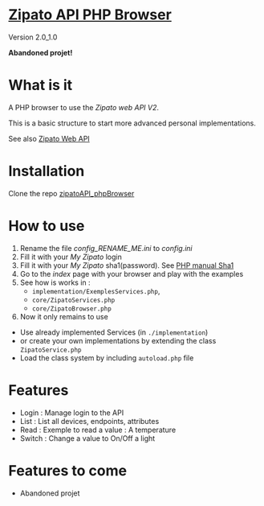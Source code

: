 # [Zipato API PHP Browser](https://github.com/Nikya/zipatoAPI_phpBrowser)

Version 2.0_1.0

**Abandoned projet!**

# What is it
A PHP browser to use the *Zipato web API V2*.

This is a basic structure to start more advanced personal implementations.

See also [Zipato Web API](https://my.zipato.com/zipato-web/api/)

# Installation
Clone the repo [zipatoAPI_phpBrowser](https://github.com/Nikya/zipatoAPI_phpBrowser)

# How to use
1. Rename the file *config_RENAME_ME.ini* to *config.ini*
1. Fill it with your *My Zipato* login
1. Fill it with your *My Zipato* sha1(password). See [PHP manual Sha1](http://php.net/manual/function.sha1.php)
1. Go to the *index* page with your browser and play with the examples
1. See how is works in :
    - `implementation/ExemplesServices.php`,
    - `core/ZipatoServices.php`
    - `core/ZipatoBrowser.php`
1. Now it only remains to use
  * Use already implemented Services (in `./implementation`)
  * or create your own implementations by extending the class `ZipatoService.php`
  * Load the class system by including `autoload.php` file

# Features
- Login : Manage login to the API
- List : List all devices, endpoints, attributes
- Read : Exemple to read a value : A temperature
- Switch : Change a value to On/Off a light

# Features to come
- Abandoned projet
